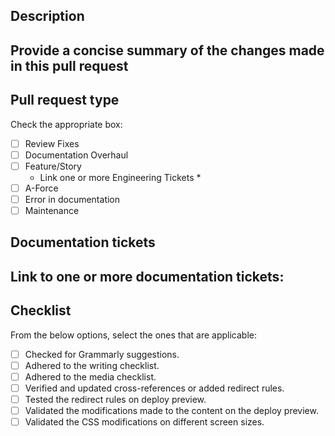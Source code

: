 ## Description 
Provide a concise summary of the changes made in this pull request
- 

## Pull request type
Check the appropriate box:

- [ ] Review Fixes
- [ ] Documentation Overhaul
- [ ] Feature/Story
    - Link one or more Engineering Tickets
        * 
- [ ] A-Force
- [ ] Error in documentation
- [ ] Maintenance

## Documentation tickets
 Link to one or more documentation tickets:
 - 

## Checklist
From the below options, select the ones that are applicable:

- [ ] Checked for Grammarly suggestions.
- [ ] Adhered to the writing checklist.
- [ ] Adhered to the media checklist.
- [ ] Verified and updated cross-references or added redirect rules.
- [ ] Tested the redirect rules on deploy preview.
- [ ] Validated the modifications made to the content on the deploy preview.
- [ ] Validated the CSS modifications on different screen sizes.
